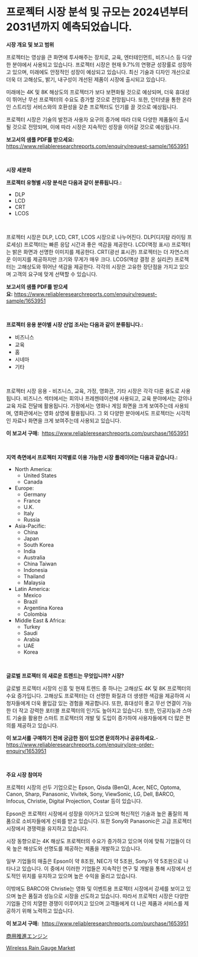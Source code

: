 <p><h1>프로젝터 시장 분석 및 규모는 2024년부터 2031년까지 예측되었습니다.</h1></p><p><strong>시장 개요 및 보고 범위</strong></p>
<p><p>프로젝터는 영상을 큰 화면에 투사해주는 장치로, 교육, 엔터테인먼트, 비즈니스 등 다양한 분야에서 사용되고 있습니다. 프로젝터 시장은 현재 9.7%의 연평균 성장률로 성장하고 있으며, 미래에도 안정적인 성장이 예상되고 있습니다. 최신 기술과 디자인 개선으로 더욱 더 고해상도, 밝기, 내구성이 개선된 제품이 시장에 출시되고 있습니다.</p><p>미래에는 4K 및 8K 해상도의 프로젝터가 보다 보편화될 것으로 예상되며, 더욱 휴대성이 뛰어난 무선 프로젝터의 수요도 증가할 것으로 전망됩니다. 또한, 인터넷을 통한 온라인 스트리밍 서비스와의 호환성을 갖춘 프로젝터도 인기를 끌 것으로 예상됩니다.</p><p>프로젝터 시장은 기술의 발전과 사용자 요구의 증가에 따라 더욱 다양한 제품들이 출시될 것으로 전망되며, 이에 따라 시장은 지속적인 성장을 이어갈 것으로 예상됩니다.</p></p>
<p><strong>보고서의 샘플 PDF를 받으세요:</strong> <a href="https://www.reliableresearchreports.com/enquiry/request-sample/1653951">https://www.reliableresearchreports.com/enquiry/request-sample/1653951</a></p>
<p>&nbsp;</p>
<p><strong>시장 세분화</strong></p>
<p><strong>프로젝터 유형별 시장 분석은 다음과 같이 분류됩니다.:</strong></p>
<p><ul><li>DLP</li><li>LCD</li><li>CRT</li><li>LCOS</li></ul></p>
<p>&nbsp;</p>
<p><p>프로젝터 시장은 DLP, LCD, CRT, LCOS 시장으로 나누어진다. DLP(디지턈 라이팅 프로세싱) 프로젝터는 빠른 응답 시간과 좋은 색감을 제공한다. LCD(액정 표시) 프로젝터는 밝은 화면과 선명한 이미지를 제공한다. CRT(광선 표시관) 프로젝터는 더 자연스러운 이미지를 제공하지만 크기와 무게가 매우 크다. LCOS(액상 결정 온 실리콘) 프로젝터는 고해상도와 뛰어난 색감을 제공한다. 각각의 시장은 고유한 장단점을 가지고 있으며 고객의 요구에 맞게 선택할 수 있습니다.</p></p>
<p><strong>보고서의 샘플 PDF를 받으세요:</strong>&nbsp;<a href="https://www.reliableresearchreports.com/enquiry/request-sample/1653951">https://www.reliableresearchreports.com/enquiry/request-sample/1653951</a></p>
<p>&nbsp;</p>
<p><strong> 프로젝터 응용 분야별 시장 산업 조사는 다음과 같이 분류됩니다.:</strong></p>
<p><ul><li>비즈니스</li><li>교육</li><li>홈</li><li>시네마</li><li>기타</li></ul></p>
<p>&nbsp;</p>
<p><p>프로젝터 시장 응용 - 비즈니스, 교육, 가정, 영화관, 기타 시장은 각각 다른 용도로 사용됩니다. 비즈니스 섹터에서는 회의나 프레젠테이션에 사용되고, 교육 분야에서는 강의나 교육 자료 전달에 활용됩니다. 가정에서는 영화나 게임 화면을 크게 보여주는데 사용되며, 영화관에서는 영화 상영에 활용됩니다. 그 외 다양한 분야에서도 프로젝터는 시각적인 자료나 화면을 크게 보여주는데 사용되고 있습니다.</p></p>
<p><strong>이 보고서 구매:</strong>&nbsp; <a href="https://www.reliableresearchreports.com/purchase/1653951">https://www.reliableresearchreports.com/purchase/1653951</a></p>
<p>&nbsp;</p>
<p><strong>지역 측면에서 프로젝터 지역별로 이용 가능한 시장 플레이어는 다음과 같습니다.:</strong></p>
<p><ul>
    <li>
        North America:
        <ul>
            <li>United States</li>
            <li>Canada</li>
        </ul>
    </li>
    <li>
        Europe:
        <ul>
            <li>Germany</li>
            <li>France</li>
            <li>U.K.</li>
            <li>Italy</li>
            <li>Russia</li>
        </ul>
    </li>
    <li>
        Asia-Pacific:
        <ul>
            <li>China</li>
            <li>Japan</li>
            <li>South Korea</li>
            <li>India</li>
            <li>Australia</li>
            <li>China Taiwan</li>
            <li>Indonesia</li>
            <li>Thailand</li>
            <li>Malaysia</li>
        </ul>
    </li>
    <li>
        Latin America:
        <ul>
            <li>Mexico</li>
            <li>Brazil</li>
            <li>Argentina Korea</li>
            <li>Colombia</li>
        </ul>
    </li>
    <li>
        Middle East & Africa:
        <ul>
            <li>Turkey</li>
            <li>Saudi</li>
            <li>Arabia</li>
            <li>UAE</li>
            <li>Korea</li>
        </ul>
    </li>
    </ul></p>
<p>&nbsp;</p>
<p><strong>글로벌 프로젝터 의 새로운 트렌드는 무엇입니까? 시장?</strong></p>
<p><p>글로벌 프로젝터 시장의 신흥 및 현재 트렌드 중 하나는 고해상도 4K 및 8K 프로젝터의 수요 증가입니다. 고해상도 프로젝터는 더 선명한 화질과 더 생생한 색감을 제공하여 시청자들에게 더욱 몰입감 있는 경험을 제공합니다. 또한, 휴대성이 좋고 무선 연결이 가능한 더 작고 강력한 포터블 프로젝터의 인기도 높아지고 있습니다. 또한, 인공지능과 스마트 기술을 활용한 스마트 프로젝터의 개발 및 도입이 증가하여 사용자들에게 더 많은 편의를 제공하고 있습니다.</p></p>
<p><strong>이 보고서를 구매하기 전에 궁금한 점이 있으면 문의하거나 공유하세요.</strong>- <a href="https://www.reliableresearchreports.com/enquiry/pre-order-enquiry/1653951">https://www.reliableresearchreports.com/enquiry/pre-order-enquiry/1653951</a></p>
<p>&nbsp;</p>
<p><strong>주요 시장 참여자</strong></p>
<p><p>프로젝터 시장의 선두 기업으로는 Epson, Qisda (BenQ), Acer, NEC, Optoma, Canon, Sharp, Panasonic, Vivitek, Sony, ViewSonic, LG, Dell, BARCO, Infocus, Christie, Digital Projection, Costar 등이 있습니다. </p><p>Epson은 프로젝터 시장에서 성장을 이어가고 있으며 혁신적인 기술과 높은 품질의 제품으로 소비자들에게 신뢰를 받고 있습니다. 또한 Sony와 Panasonic은 고급 프로젝터 시장에서 경쟁력을 유지하고 있습니다.</p><p>시장 동향으로는 4K 해상도 프로젝터의 수요가 증가하고 있으며 이에 맞춰 기업들이 더욱 높은 해상도와 선명도를 제공하는 제품을 개발하고 있습니다.</p><p>일부 기업들의 매출은 Epson이 약 8조원, NEC가 약 5조원, Sony가 약 5조원으로 나타나고 있습니다. 이 중에서 이러한 기업들은 지속적인 연구 및 개발을 통해 시장에서 선도적인 위치를 유지하고 있으며 높은 수익을 올리고 있습니다.</p><p>이밖에도 BARCO와 Christie는 영화 및 이벤트용 프로젝터 시장에서 강세를 보이고 있으며 높은 품질과 성능으로 시장을 선도하고 있습니다. 따라서 프로젝터 시장은 다양한 기업들 간의 치열한 경쟁이 이루어지고 있으며 고객들에게 더 나은 제품과 서비스를 제공하기 위해 노력하고 있습니다.</p></p>
<p><strong>이 보고서 구매:</strong>&nbsp;&nbsp;<a href="https://www.reliableresearchreports.com/purchase/1653951">https://www.reliableresearchreports.com/purchase/1653951</a></p>
<p><p><a href="https://github.com/xnljig2898992/Market-Research-Report-List-1/blob/main/529167211858.md">商用推進エンジン</a></p><p><a href="https://github.com/PeterParrish5/Market-Research-Report-List-4/blob/main/wireless-rain-gauge-market.md">Wireless Rain Gauge Market</a></p></p>
